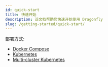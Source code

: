 ```yaml
---
id: quick-start
title: 快速开始
description: 该文档帮助您快速开始使用 Dragonfly
slug: /getting-started/quick-start/
---
```


部署方式:

- [Docker Compose](quick-start/docker-compose.md)
- [Kubernetes](quick-start/kubernetes.md)
- [Multi-cluster Kubernetes](./quick-start/multi-cluster-kubernetes.md)

